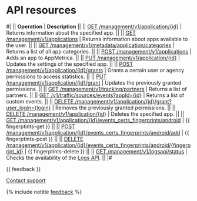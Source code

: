 # API resources

#|
|| **Operation** | **Description** ||
|| [GET /management/v1/application/{id}](applications/getapplication.md) | Returns information about the specified app. ||
|| [GET /management/v1/applications](applications/getapplicationslist.md) | Returns information about apps available to the user. ||
|| [GET /management/v1/metadata/application/categories](applications/get-categories.md) | Returns a list of all app categories. ||
|| [POST /management/v1/applications](applications/createapplication.md) | Adds an app to AppMetrica. ||
|| [PUT /management/v1/application/{id}](applications/updateapplication.md) | Updates the settings of the specified app. ||
|| [POST /management/v1/application/{id}/grants](applications/access/grant.md) | Grants a certain user or agency permissions to access statistics. ||
|| [PUT /management/v1/application/{id}/grant](applications/access/edit.md) | Updates the previously granted permissions. ||
|| [GET /management/v1/tracking/partners](applications/access/list-partners.md) | Returns a list of partners. ||
|| [GET /v1/traffic/sources/events?appId={id}](applications/access/list-events.md) | Returns a list of custom events. ||
|| [DELETE /management/v1/application/{id}/grant?user_login={login}](applications/access/delete.md) | Removes the previously granted permissions. ||
|| [DELETE /management/v1/application/{id}](applications/deleteapplication.md) | Deletes the specified app. ||
|| [GET /management/v1/application/{id}/events_certs_fingerprints/android](fingerprints/fingerprints-android-get.md) | {{ fingerptints-get }} ||
|| [POST /management/v1/application/{id}/events_certs_fingerprints/android/add](fingerprints/fingerprints-android-post.md) | {{ fingerptints-post }} ||
|| [DELETE /management/v1/application/{id}/events_certs_fingerprints/android/{fingerprint_id}](fingerprints/fingerprints-android-delete.md) | {{ fingerptints-delete }} ||
|| [GET /management/v1/logsapi/status](logs-api-status.md) | Checks the availability of the [Logs API](../logs/about.md). ||
|#

{{ feedback }}

<a href="../../troubleshooting/feedback-new.html">
  <span class="button">Contact support</span>
</a>

{% include notitle [feedback](../../_includes/feedback-button.md) %}
